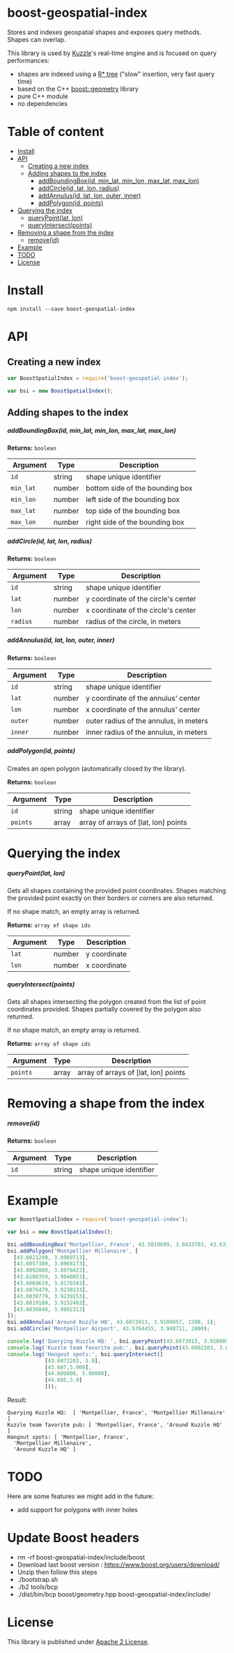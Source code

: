 # boost-geospatial-index

Stores and indexes geospatial shapes and exposes query methods.  
Shapes can overlap.

This library is used by [Kuzzle](http://kuzzle.io)'s real-time engine and is focused on query performances:

* shapes are indexed using a [R* tree](https://en.wikipedia.org/wiki/R*_tree) ("slow" insertion, very fast query time)
* based on the C++ [boost::geometry](http://www.boost.org/doc/libs/1_62_0/libs/geometry/doc/html/geometry/spatial_indexes/introduction.html) library
* pure C++ module
* no dependencies

# Table of content

- [Install](#install)
- [API](#api)
  - [Creating a new index](#creating-a-new-index)
  - [Adding shapes to the index](#adding-shapes-to-the-index)
      - [addBoundingBox(id, min_lat, min_lon, max_lat, max_lon)](#addboundingboxid-min_lat-min_lon-max_lat-max_lon)
      - [addCircle(id, lat, lon, radius)](#addcircleid-lat-lon-radius)
      - [addAnnulus(id, lat, lon, outer, inner)](#addannulusid-lat-lon-outer-inner)
      - [addPolygon(id, points)](#addpolygonid-points)
- [Querying the index](#querying-the-index)
    - [queryPoint(lat, lon)](#querypointlat-lon)
    - [queryIntersect(points)](#queryintersecpoints)
- [Removing a shape from the index](#removing-a-shape-from-the-index)
    - [remove(id)](#removeid)
- [Example](#example)
- [TODO](#todo)
- [License](#license)


# Install

```
npm install --save boost-geospatial-index
```

# API

## Creating a new index

```js
var BoostSpatialIndex = require('boost-geospatial-index');

var bsi = new BoostSpatialIndex();
```

## Adding shapes to the index

##### addBoundingBox(id, min_lat, min_lon, max_lat, max_lon)

**Returns:** `boolean`

| Argument | Type | Description |
|----------|------|-------------|
| `id` | string | shape unique identifier |
| `min_lat` | number | bottom side of the bounding box |
| `min_lon` | number |  left side of the bounding box |
| `max_lat` | number |  top side of the bounding box |
| `max_lon` | number |  right side of the bounding box |



##### addCircle(id, lat, lon, radius)

**Returns:** `boolean`

| Argument | Type | Description |
|----------|------|-------------|
| `id` | string | shape unique identifier |
| `lat` | number | y coordinate of the circle's center |
| `lon` | number | x coordinate of the circle's center |
| `radius` | number | radius of the circle, in meters |

##### addAnnulus(id, lat, lon, outer, inner)

**Returns:** `boolean`

| Argument | Type | Description |
|----------|------|-------------|
| `id` | string | shape unique identifier |
| `lat` | number | y coordinate of the annulus' center |
| `lon` | number | x coordinate of the annulus' center |
| `outer` | number | outer radius of the annulus, in meters |
| `inner` | number | inner radius of the annulus, in meters |

##### addPolygon(id, points)

Creates an open polygon (automatically closed by the library).

**Returns:** `boolean`

| Argument | Type | Description |
|----------|------|-------------|
| `id` | string | shape unique identifier |
| `points` | array | array of arrays of [lat, lon] points |

# Querying the index

##### queryPoint(lat, lon)

Gets all shapes containing the provided point coordinates. Shapes matching the provided point exactly on their borders or corners are also returned.

If no shape match, an empty array is returned.

**Returns:** `array of shape ids`

| Argument | Type | Description |
|----------|------|-------------|
| `lat` | number | y coordinate |
| `lon` | number | x coordinate |

##### queryIntersect(points)

Gets all shapes intersecting the polygon created from the list of point coordinates provided. Shapes partially covered by the polygon also returned.

If no shape match, an empty array is returned.

**Returns:** `array of shape ids`

| Argument | Type | Description |
|----------|------|-------------|
| `points` | array | array of arrays of [lat, lon] points |

# Removing a shape from the index

##### remove(id)

**Returns:** `boolean`

| Argument | Type | Description |
|----------|------|-------------|
| `id` | string | shape unique identifier |

# Example

```js
var BoostSpatialIndex = require('boost-geospatial-index');

var bsi = new BoostSpatialIndex();

bsi.addBoundingBox('Montpellier, France', 43.5810609, 3.8433703, 43.6331979, 3.9282093);
bsi.addPolygon('Montpellier Millenaire', [
  [43.6021299, 3.8989713],
  [43.6057389, 3.8968173],
  [43.6092889, 3.8970423],
  [43.6100359, 3.9040853],
  [43.6069619, 3.9170343],
  [43.6076479, 3.9230133],
  [43.6038779, 3.9239153],
  [43.6019189, 3.9152403],
  [43.6036049, 3.9092313]
]);
bsi.addAnnulus('Around Kuzzle HQ', 43.6073913, 3.9109057, 1500, 1);
bsi.addCircle('Montpellier Airport', 43.5764455, 3.948711, 2000);

console.log('Querying Kuzzle HQ: ', bsi.queryPoint(43.6073913, 3.9109057));
console.log('Kuzzle team favorite pub:', bsi.queryPoint(43.6002203, 3.897105));
console.log('Hangout spots:', bsi.queryIntersect([
            [43.6072203, 3.9],
            [43.607,5.900],
            [44.609000, 5.90000],
            [44.605,3.9]
            ]));
```

Result:

```
Querying Kuzzle HQ:  [ 'Montpellier, France', 'Montpellier Millenaire' ]
Kuzzle team favorite pub: [ 'Montpellier, France', 'Around Kuzzle HQ' ]
Hangout spots: [ 'Montpellier, France',
  'Montpellier Millenaire',
  'Around Kuzzle HQ' ]
```

# TODO

Here are some features we might add in the future:

* add support for polygons with inner holes

# Update Boost headers

- rm -rf boost-geospatial-index/include/boost
- Download last boost version : https://www.boost.org/users/download/
- Unzip then follow this steps 
- ./bootstrap.sh
- ./b2 tools/bcp
- ./dist/bin/bcp boost/geometry.hpp boost-geospatial-index/include/

# License

This library is published under [Apache 2 License](LICENSE.md).